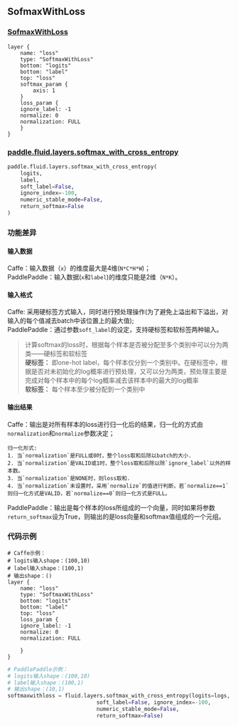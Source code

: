 ## SofmaxWithLoss


### [SofmaxWithLoss](http://caffe.berkeleyvision.org/tutorial/layers/softmaxwithloss.html)
```
layer {
    name: "loss"
    type: "SoftmaxWithLoss"
    bottom: "logits"
    bottom: "label"
    top: "loss"
    softmax_param {
        axis: 1
    }
    loss_param {
	ignore_label: -1
	normalize: 0
	normalization: FULL
    }
}
```


### [paddle.fluid.layers.softmax_with_cross_entropy](http://paddlepaddle.org/documentation/docs/zh/1.3/api_cn/layers_cn.html#permalink-164-softmax_with_cross_entropy)
```python
paddle.fluid.layers.softmax_with_cross_entropy(
    logits,
    label,
    soft_label=False,
    ignore_index=-100,
    numeric_stable_mode=False, 
    return_softmax=False
)
```  

### 功能差异
#### 输入数据
Caffe：输入数据（`x`）的维度最大是4维(`N*C*H*W`)；                 
PaddlePaddle：输入数据(`x`和`label`)的维度只能是2维（`N*K`）。
#### 输入格式
Caffe: 采用硬标签方式输入，同时进行预处理操作(为了避免上溢出和下溢出，对输入的每个值减去batch中该位置上的最大值);  
PaddlePaddle：通过参数`soft_label`的设定，支持硬标签和软标签两种输入。  
> 计算softmax的loss时，根据每个样本是否被分配至多个类别中可以分为两类——硬标签和软标签  
> **硬标签：** 即one-hot label，每个样本仅分到一个类别中。在硬标签中，根据是否对未初始化的log概率进行预处理，又可以分为两类，预处理主要是完成对每个样本中的每个log概率减去该样本中的最大的log概率  
> **软标签：** 每个样本至少被分配到一个类别中
 
#### 输出结果
Caffe：输出是对所有样本的loss进行归一化后的结果，归一化的方式由`normalization`和`normalize`参数决定；
```
归一化形式:
1. 当`normalization`是FULL或0时，整个loss取和后除以batch的大小.
2. 当`normalization`是VALID或1时，整个loss取和后除以除`ignore_label`以外的样本数。
3. 当`normalization`是NONE时，则loss取和.
4. 当`normalization`未设置时，采用`normalize`的值进行判断，若`normalize==1`则归一化方式是VALID，若`normalize==0`则归一化方式是FULL。
```
PaddlePaddle：输出是每个样本的loss所组成的一个向量，同时如果将参数`return_softmax`设为True，则输出的是loss向量和softmax值组成的一个元组。

### 代码示例
```  
# Caffe示例：
# logits输入shape：(100,10)  
# label输入shape：(100,1)  
# 输出shape：()
layer {
    name: "loss"
    type: "SoftmaxWithLoss"
    bottom: "logits"
    bottom: "label"
    top: "loss"
    loss_param {
	ignore_label: -1
	normalize: 0
	normalization: FULL

    }
}
```

  
```python  
# PaddlePaddle示例：
# logits输入shape：(100,10)  
# label输入shape：(100,1)  
# 输出shape：(10,1)
softmaxwithloss = fluid.layers.softmax_with_cross_entropy(logits=logs, label=labels, 
							soft_label=False, ignore_index=-100, 
							numeric_stable_mode=False, 
							return_softmax=False)
```
